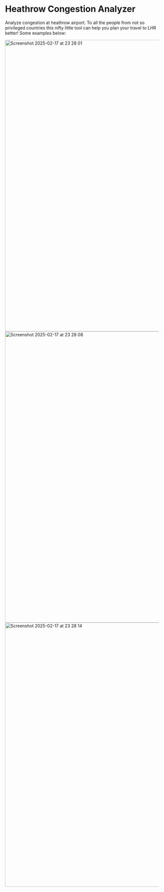 # Heathrow Congestion Analyzer

Analyze congestion at heathrow airport. To all the people from not so privileged countries this nifty little tool can help you plan your travel to LHR better! Some examples below:

<img width="951" alt="Screenshot 2025-02-17 at 23 28 01" src="https://github.com/user-attachments/assets/5493198a-7037-4bbd-bf69-9ef514cba908" />

<img width="950" alt="Screenshot 2025-02-17 at 23 28 08" src="https://github.com/user-attachments/assets/796f7c91-d802-4f71-8459-e7bda9cab5e2" />

<img width="862" alt="Screenshot 2025-02-17 at 23 28 14" src="https://github.com/user-attachments/assets/60bca92f-348e-4bb4-a1af-0423b2f48d5c" />
